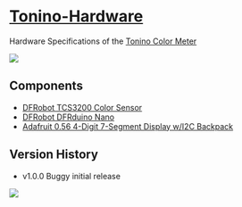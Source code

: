 [Tonino-Hardware](http://my-tonino.com)
===============

Hardware Specifications of the [Tonino Color Meter](http://my-tonino.com)



![](http://my-tonino.com/img/tonino-fritzing.png?raw=true)


Components
----------

- [DFRobot TCS3200 Color Sensor](http://www.dfrobot.com/index.php?route=product/product&product_id=540)
- [DFRobot DFRduino Nano](http://www.dfrobot.com/index.php?route=product/product&product_id=67atmega-328.html)
- [Adafruit 0.56 4-Digit 7-Segment Display w/I2C Backpack](http://www.adafruit.com/products/879)


Version History
---------------
- v1.0.0 Buggy initial release


![](http://i.creativecommons.org/l/by-sa/3.0/88x31.png)
